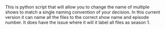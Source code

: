 This is python script that will allow you to change the name of multiple shows to match a single naming convention of your decision. In this current version it can name all the files to the correct show name and episode number. It does have the issue where it will it label all files as season 1.

